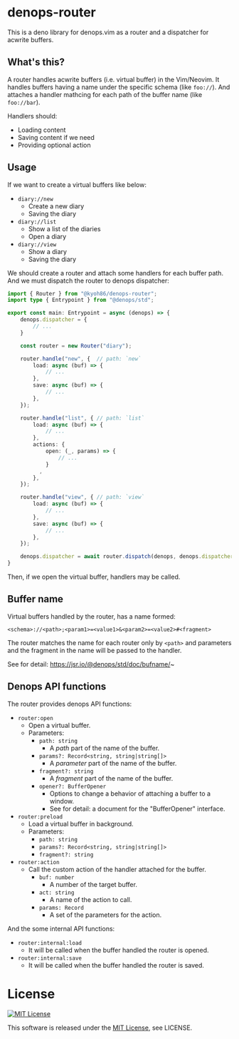 # denops-router

This is a deno library for denops.vim as a router and a dispatcher for acwrite buffers.

## What's this?

A router handles acwrite buffers (i.e. virtual buffer) in the Vim/Neovim.
It handles buffers having a name under the specific schema (like `foo://`).
And attaches a handler mathcing for each path of the buffer name (like `foo://bar`).

Handlers should:

- Loading content
- Saving content if we need
- Providing optional action

## Usage

If we want to create a virtual buffers like below:

- `diary://new`
    - Create a new diary
    - Saving the diary
- `diary://list`
    - Show a list of the diaries
    - Open a diary
- `diary://view`
    - Show a diary
    - Saving the diary

We should create a router and attach some handlers for each buffer path.
And we must dispatch the router to denops dispatcher:

```typescript
import { Router } from "@kyoh86/denops-router";
import type { Entrypoint } from "@denops/std";

export const main: Entrypoint = async (denops) => {
    denops.dispatcher = {
        // ...
    }

    const router = new Router("diary");

    router.handle("new", {  // path: `new`
        load: async (buf) => {
            // ...
        },
        save: async (buf) => {
            // ...
        },
    });

    router.handle("list", { // path: `list`
        load: async (buf) => {
            // ...
        },
        actions: {
            open: (_, params) => {
                // ...
            }
          ,
        },
    });

    router.handle("view", { // path: `view`
        load: async (buf) => {
            // ...
        },
        save: async (buf) => {
            // ...
        },
    });

    denops.dispatcher = await router.dispatch(denops, denops.dispatcher);
}
```

Then, if we open the virtual buffer, handlers may be called.

## Buffer name

Virtual buffers handled by the router, has a name formed:

`<schema>://<path>;<param1>=<value1>&<param2>=<value2>#<fragment>`

The router matches the name for each router only by `<path>` and parameters and the fragment in the name will be passed to the handler.

See for detail: https://jsr.io/@denops/std/doc/bufname/~

## Denops API functions

The router provides denops API functions:

- `router:open`
    - Open a virtual buffer.
    - Parameters:
        - `path: string`
            - A *path* part of the name of the buffer.
        - `params?: Record<string, string|string[]>`
            - A *parameter* part of the name of the buffer.
        - `fragment?: string`
            - A *fragment* part of the name of the buffer.
        - `opener?: BufferOpener`
            - Options to change a behavior of attaching a buffer to a window.
            - See for detail: a document for the "BufferOpener" interface.
- `router:preload`
    - Load a virtual buffer in background.
    - Parameters:
        - `path: string`
        - `params?: Record<string, string|string[]>`
        - `fragment?: string`
- `router:action`
    - Call the custom action of the handler attached for the buffer.
        - `buf: number`
            - A number of the target buffer.
        - `act: string`
            - A name of the action to call.
        - `params: Record`
            - A set of the parameters for the action.

And the some internal API functions:

- `router:internal:load`
    - It will be called when the buffer handled the router is opened.
- `router:internal:save`
    - It will be called when the buffer handled the router is saved.

# License

[![MIT License](http://img.shields.io/badge/license-MIT-blue.svg)](http://www.opensource.org/licenses/MIT)

This software is released under the
[MIT License](http://www.opensource.org/licenses/MIT), see LICENSE.

